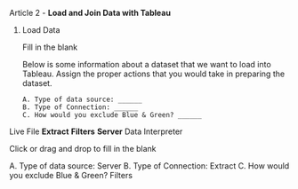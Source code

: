 Article 2 - **Load and Join Data with Tableau**

1.  Load Data

    Fill in the blank

    Below is some information about a dataset that we want to load into Tableau. Assign the proper actions that you would take in preparing the dataset.

        A. Type of data source: ______
        B. Type of Connection: ______
        C. How would you exclude Blue & Green? ______

Live
File
**Extract**
**Filters**
**Server**
Data Interpreter

Click or drag and drop to fill in the blank

A. Type of data source: Server
B. Type of Connection: Extract
C. How would you exclude Blue & Green? Filters
